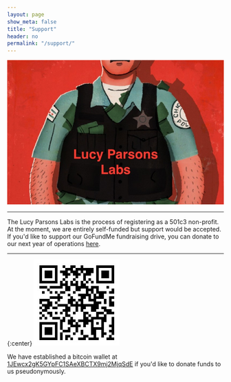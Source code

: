 ```yaml
---
layout: page
show_meta: false
title: "Support"
header: no
permalink: "/support/"
---
```


![gofundme](/images/GFM.jpg)

------------------------
The Lucy Parsons Labs is the process of registering as a 501c3 non-profit. At the moment, we are entirely self-funded but support would be accepted. If you'd like to support our GoFundMe fundraising drive, you can donate to our next year of operations [here](https://www.gofundme.com/transparency-in-chicago-government).

------------------------

{:center}
![bitcoin](/images/BTCWalletQR.jpg)

We have established a bitcoin wallet at [1JEwcx2gK5GYpFC1SAeXBCTX9mj2MjqSdE](https://blockchain.info/address/1JEwcx2gK5GYpFC1SAeXBCTX9mj2MjqSdE) if you'd like to donate funds to us pseudonymously. 
